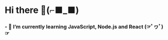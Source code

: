 # Hi there 👋(⌐■_■)
### - 🌱 I’m currently learning JavaScript, Node.js and React (☞ﾟヮﾟ)☞ 

<!--
**dariorfm/dariorfm** is a ✨ _special_ ✨ repository because its `README.md` (this file) appears on your GitHub profile.

Here are some ideas to get you started:

- 🔭 I’m currently working on ...
- 🌱 I’m currently learning ...
- 👯 I’m looking to collaborate on ...
- 🤔 I’m looking for help with ...
- 💬 Ask me about ...
- 📫 How to reach me: ...
- 😄 Pronouns: ...
- ⚡ Fun fact: ...
-->
